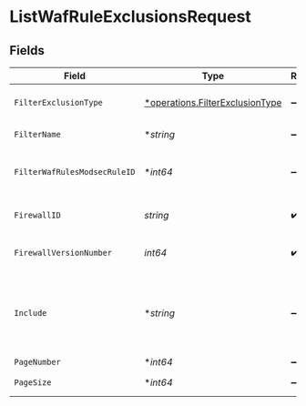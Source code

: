 # ListWafRuleExclusionsRequest


## Fields

| Field                                                                                                             | Type                                                                                                              | Required                                                                                                          | Description                                                                                                       | Example                                                                                                           |
| ----------------------------------------------------------------------------------------------------------------- | ----------------------------------------------------------------------------------------------------------------- | ----------------------------------------------------------------------------------------------------------------- | ----------------------------------------------------------------------------------------------------------------- | ----------------------------------------------------------------------------------------------------------------- |
| `FilterExclusionType`                                                                                             | [*operations.FilterExclusionType](../../models/operations/filterexclusiontype.md)                                 | :heavy_minus_sign:                                                                                                | Filters the results based on this exclusion type.                                                                 |                                                                                                                   |
| `FilterName`                                                                                                      | **string*                                                                                                         | :heavy_minus_sign:                                                                                                | Filters the results based on name.                                                                                |                                                                                                                   |
| `FilterWafRulesModsecRuleID`                                                                                      | **int64*                                                                                                          | :heavy_minus_sign:                                                                                                | Filters the results based on this ModSecurity rule ID.                                                            |                                                                                                                   |
| `FirewallID`                                                                                                      | *string*                                                                                                          | :heavy_check_mark:                                                                                                | Alphanumeric string identifying a WAF Firewall.                                                                   | fW7g2uUGZzb2W9Euo4Mo0r                                                                                            |
| `FirewallVersionNumber`                                                                                           | *int64*                                                                                                           | :heavy_check_mark:                                                                                                | Integer identifying a WAF firewall version.                                                                       | 1                                                                                                                 |
| `Include`                                                                                                         | **string*                                                                                                         | :heavy_minus_sign:                                                                                                | Include relationships. Optional, comma-separated values. Permitted values: `waf_rules` and `waf_rule_revisions`.<br/> | waf_rules                                                                                                         |
| `PageNumber`                                                                                                      | **int64*                                                                                                          | :heavy_minus_sign:                                                                                                | Current page.                                                                                                     | 1                                                                                                                 |
| `PageSize`                                                                                                        | **int64*                                                                                                          | :heavy_minus_sign:                                                                                                | Number of records per page.                                                                                       | 20                                                                                                                |